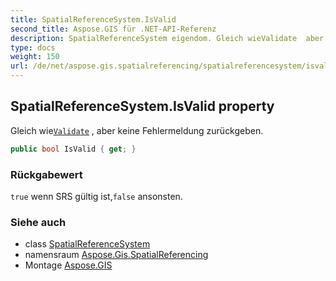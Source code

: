 ```yaml
---
title: SpatialReferenceSystem.IsValid
second_title: Aspose.GIS für .NET-API-Referenz
description: SpatialReferenceSystem eigendom. Gleich wieValidate  aber keine Fehlermeldung zurückgeben.
type: docs
weight: 150
url: /de/net/aspose.gis.spatialreferencing/spatialreferencesystem/isvalid/
---
```

## SpatialReferenceSystem.IsValid property

Gleich wie[`Validate`](../validate/) , aber keine Fehlermeldung zurückgeben.

```csharp
public bool IsValid { get; }
```

### Rückgabewert

`true` wenn SRS gültig ist,`false` ansonsten.

### Siehe auch

* class [SpatialReferenceSystem](../)
* namensraum [Aspose.Gis.SpatialReferencing](../../spatialreferencesystem/)
* Montage [Aspose.GIS](../../../)


